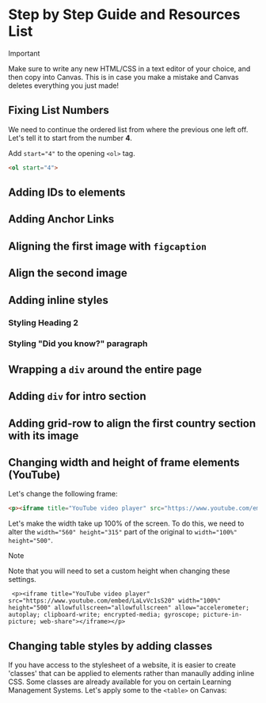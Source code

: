 # Step by Step Guide and Resources List
> [!IMPORTANT]
> Make sure to write any new HTML/CSS in a text editor of your choice, and then copy into Canvas. This is in case you make a mistake and Canvas deletes everything you just made!

## Fixing List Numbers
We need to continue the ordered list from where the previous one left off. Let's tell it to start from the number **4**.

Add `start="4"` to the opening `<ol>` tag.

```html
<ol start="4">
```
## Adding IDs to elements

## Adding Anchor Links

## Aligning the first image with `figcaption`

## Align the second image

## Adding inline styles

### Styling Heading 2

### Styling "Did you know?" paragraph

## Wrapping a `div` around the entire page

## Adding `div` for intro section

## Adding grid-row to align the first country section with its image

## Changing width and height of frame elements (YouTube)
Let's change the following frame:

```html
<p><iframe title="YouTube video player" src="https://www.youtube.com/embed/LaLvVc1sS20" width="560" height="315" allowfullscreen="allowfullscreen" allow="accelerometer; autoplay; clipboard-write; encrypted-media; gyroscope; picture-in-picture; web-share"></iframe></p>
```


Let's make the width take up 100% of the screen. To do this, we need to alter the `width="560" height="315"` part of the original to `width="100%" height="500"`. 

> [!NOTE]
> Note that you will need to set a custom height when changing these settings.

```
 <p><iframe title="YouTube video player" src="https://www.youtube.com/embed/LaLvVc1sS20" width="100%" height="500" allowfullscreen="allowfullscreen" allow="accelerometer; autoplay; clipboard-write; encrypted-media; gyroscope; picture-in-picture; web-share"></iframe></p>
```


## Changing table styles by adding classes
If you have access to the stylesheet of a website, it is easier to create 'classes' that can be applied to elements rather than manaully adding inline CSS. Some classes are already available for you on certain Learning Management Systems. Let's apply some to the `<table>` on Canvas:
